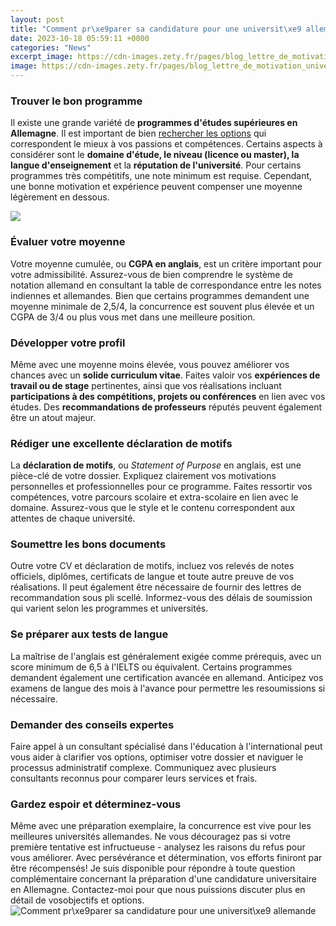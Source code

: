 ```yaml
---
layout: post
title: "Comment pr\xe9parer sa candidature pour une universit\xe9 allemande"
date: 2023-10-18 05:59:11 +0000
categories: "News"
excerpt_image: https://cdn-images.zety.fr/pages/blog_lettre_de_motivation_universite_modele_simple.png
image: https://cdn-images.zety.fr/pages/blog_lettre_de_motivation_universite_modele_simple.png
---
```


### Trouver le bon programme
Il existe une grande variété de **programmes d'études supérieures en Allemagne**. Il est important de bien [rechercher les options](https://thetopnews.github.io/the-ultimate-guide-to-choosing-the-perfect-ps4-headset/) qui correspondent le mieux à vos passions et compétences. Certains aspects à considérer sont le **domaine d'étude, le niveau (licence ou master), la langue d'enseignement** et la **réputation de l'université**. Pour certains programmes très compétitifs, une note minimum est requise. Cependant, une bonne motivation et expérience peuvent compenser une moyenne légèrement en dessous. 

![](http://guy-chambefort.typepad.fr/files/iufm-réponse.jpg)
### Évaluer votre moyenne 
Votre moyenne cumulée, ou **CGPA en anglais**, est un critère important pour votre admissibilité. Assurez-vous de bien comprendre le système de notation allemand en consultant la table de correspondance entre les notes indiennes et allemandes. Bien que certains programmes demandent une moyenne minimale de 2,5/4, la concurrence est souvent plus élevée et un CGPA de 3/4 ou plus vous met dans une meilleure position. 
### Développer votre profil
Même avec une moyenne moins élevée, vous pouvez améliorer vos chances avec un **solide curriculum vitae**. Faites valoir vos **expériences de travail ou de stage** pertinentes, ainsi que vos réalisations incluant **participations à des compétitions, projets ou conférences** en lien avec vos études. Des **recommandations de professeurs** réputés peuvent également être un atout majeur. 
### Rédiger une excellente déclaration de motifs
La **déclaration de motifs**, ou _Statement of Purpose_ en anglais, est une pièce-clé de votre dossier. Expliquez clairement vos motivations personnelles et professionnelles pour ce programme. Faites ressortir vos compétences, votre parcours scolaire et extra-scolaire en lien avec le domaine. Assurez-vous que le style et le contenu correspondent aux attentes de chaque université. 
### Soumettre les bons documents
Outre votre CV et déclaration de motifs, incluez vos relevés de notes officiels, diplômes, certificats de langue et toute autre preuve de vos réalisations. Il peut également être nécessaire de fournir des lettres de recommandation sous pli scellé. Informez-vous des délais de soumission qui varient selon les programmes et universités. 
### Se préparer aux tests de langue
La maîtrise de l'anglais est généralement exigée comme prérequis, avec un score minimum de 6,5 à l'IELTS ou équivalent. Certains programmes demandent également une certification avancée en allemand. Anticipez vos examens de langue des mois à l'avance pour permettre les resoumissions si nécessaire. 
### Demander des conseils expertes
Faire appel à un consultant spécialisé dans l'éducation à l'international peut vous aider à clarifier vos options, optimiser votre dossier et naviguer le processus administratif complexe. Communiquez avec plusieurs consultants reconnus pour comparer leurs services et frais. 
### Gardez espoir et déterminez-vous
Même avec une préparation exemplaire, la concurrence est vive pour les meilleures universités allemandes. Ne vous découragez pas si votre première tentative est infructueuse - analysez les raisons du refus pour vous améliorer. Avec persévérance et détermination, vos efforts finiront par être récompensés!
Je suis disponible pour répondre à toute question complémentaire concernant la préparation d'une candidature universitaire en Allemagne. Contactez-moi pour que nous puissions discuter plus en détail de vosobjectifs et options.
![Comment pr\xe9parer sa candidature pour une universit\xe9 allemande](https://cdn-images.zety.fr/pages/blog_lettre_de_motivation_universite_modele_simple.png)